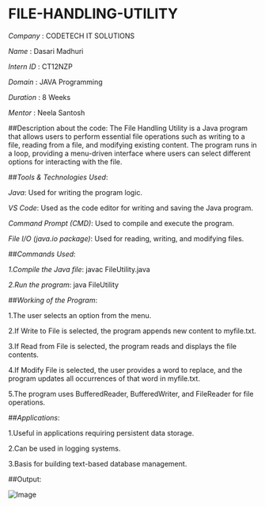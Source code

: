 # FILE-HANDLING-UTILITY

*Company* : CODETECH IT SOLUTIONS

*Name* : Dasari Madhuri

*Intern ID* : CT12NZP

*Domain* : JAVA Programming

*Duration* : 8 Weeks

*Mentor* : Neela Santosh

##Description about the code: The File Handling Utility is a Java program that allows users to perform essential file operations such as writing to a file, reading from a file, and modifying existing content. The program runs in a loop, providing a menu-driven interface where users can select different options for interacting with the file.


##*Tools & Technologies Used*: 

*Java*: Used for writing the program logic.

*VS Code*: Used as the code editor for writing and saving the Java program.

*Command Prompt (CMD)*: Used to compile and execute the program.

*File I/O (java.io package)*: Used for reading, writing, and modifying files.

##*Commands Used*:

*1.Compile the Java file*: javac FileUtility.java

*2.Run the program*: java FileUtility


##*Working of the Program*:

1.The user selects an option from the menu.

2.If Write to File is selected, the program appends new content to myfile.txt.

3.If Read from File is selected, the program reads and displays the file contents.

4.If Modify File is selected, the user provides a word to replace, and the program updates all occurrences of that word in myfile.txt.

5.The program uses BufferedReader, BufferedWriter, and FileReader for file operations.


##*Applications*:

1.Useful in applications requiring persistent data storage.

2.Can be used in logging systems.

3.Basis for building text-based database management.


##Output: 

![Image](https://github.com/user-attachments/assets/928b80e1-b944-433e-ad82-df813186fb91)

